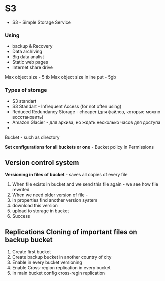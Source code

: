  # S3 
 
 - S3 - Simple Storage Service
 
 ### Using
 
 - backup & Recovery
 - Data archiving
 - Big data analist
 - Static web pages
 - Internet share drive

Max object size - 5 tb
Max object size in ine put - 5gb

### Types of storage

- S3 standart
- S3 Standart - Infrequent Access (for not often using)
- Reduced Redundancy Storage  - cheaper  (для файлов, которые можно восстановить)
- Amazon Glacier  - для архива, но ждать несколько часов для доступа
-

Bucket - such as directory

**Set configurations for all buckets or one**   - Bucket policy in Permissions

## Version control system

**Versioning in files of bucket**   - saves all copies of every file

1. When file exists in bucket and we send this file again - we see how file rewrited
2. When we need older version of file - 
  1.  in properties find another version system
  2.  download this version
  3.  upload to storage in bucket
  4.  Success


## Replications Cloning of important files on backup bucket

1. Create first bucket 
2. Create backup bucket in another country of city
3. Enable in every bucket versioning
4. Enable Cross-region replication in every bucket
5. In main bucket config cross-regin replication
